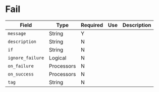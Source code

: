 # Fail

|Field|Type|Required|Use|Description|
|---|---|---|---|---|
|`message`|String|Y|||
|`description`|String|N|||
|`if`|String|N|||
|`ignore_failure`|Logical|N|||
|`on_failure`|Processors|N|||
|`on_success`|Processors|N|||
|`tag`|String|N|||
